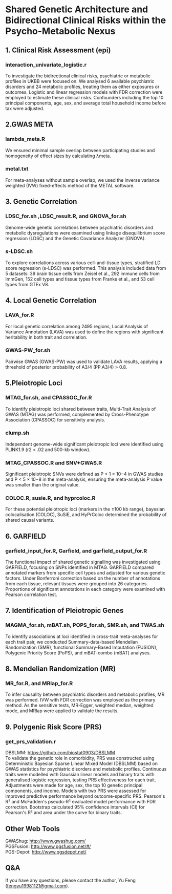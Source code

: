 # Shared Genetic Architecture and Bidirectional Clinical Risks within the Psycho-Metabolic Nexus
## 1. Clinical Risk Assessment (epi)
### interaction_univariate_logistic.r
To investigate the bidirectional clinical risks, psychiatric or metabolic profiles in UKBB were focused on. We analysed 6 available psychiatric disorders and 24 metabolic profiles, treating them as either exposures or outcomes. Logistic and linear regression models with FDR correction were employed to estimate these clinical risks. Confounders including the top 10 principal components, age, sex, and average total household income before tax were adjusted.
## 2.GWAS META
### lambda_meta.R
We ensured minimal sample overlap between participating studies and homogeneity of effect sizes by calculating λmeta.
### metal.txt
For meta-analyses without sample overlap, we used the inverse variance weighted (IVW) fixed-effects method of the METAL software.
## 3. Genetic Correlation
### LDSC_for.sh ,LDSC_result.R, and GNOVA_for.sh
Genome-wide genetic correlations between psychiatric disorders and metabolic dysregulations were examined using linkage disequilibrium score regression (LDSC) and the Genetic Covariance Analyzer (GNOVA).
### s-LDSC.sh
To explore correlations across various cell-and-tissue types, stratified LD score regression (s-LDSC) was performed. This analysis included data from 5 datasets: 39 brain tissue cells from Zeisel et al., 292 immune cells from ImmGen, 152 cell types and tissue types from Franke et al., and 53 cell types from GTEx V8.
## 4. Local Genetic Correlation
### LAVA_for.R
For local genetic correlation among 2495 regions, Local Analysis of Variance Annotation (LAVA) was used to define the regions with significant heritability in both trait and correlation.
### GWAS-PW_for.sh
Pairwise GWAS (GWAS-PW) was used to validate LAVA results, applying a threshold of posterior probability of A3/4 (PP.A3/4) > 0.8.
## 5.Pleiotropic Loci
### MTAG_for.sh, and CPASSOC_for.R
To identify pleiotropic loci shared between traits, Multi-Trait Analysis of GWAS (MTAG) was performed, complemented by Cross-Phenotype Association (CPASSOC) for sensitivity analysis.
### clump.sh
Independent genome-wide significant pleiotropic loci were identified using PLINK1.9 (r2 < .02 and 500-kb window).
### MTAG_CPASSOC.R and SNV+GWAS.R
Significant pleiotropic SNVs were defined as P < 1 × 10−4 in GWAS studies and P < 5 × 10−8 in the meta-analysis, ensuring the meta-analysis P value was smaller than the original value.
### COLOC.R, susie.R, and hyprcoloc.R
For these potential pleiotropic loci (markers in the ±100 kb range), bayesian colocalisation (COLOC), SuSiE, and HyPrColoc determined the probability of shared causal variants.
## 6. GARFIELD
### garfield_input_for.R, Garfield, and garfield_output_for.R
The functional impact of shared genetic signalling was investigated using GARFIELD, focusing on SNPs identified in MTAG. GARFIELD compared annotated markers from specific cell types and adjusted for various genetic factors.  Under Bonferroni correction based on the number of annotations from each tissue, relevant tissues were grouped into 26 categories. Proportions of significant annotations in each category were examined with Pearson correlation test.
## 7. Identification of Pleiotropic Genes
### MAGMA_for.sh, mBAT.sh, POPS_for.sh, SMR.sh, and TWAS.sh
To identify associations at loci identified in cross-trait meta-analyses for each trait pair, we conducted Summary-data-based Mendelian Randomization (SMR), functional Summary-Based Imputation (FUSION), Polygenic Priority Score (PoPS), and mBAT-combo (mBAT) analyses.
## 8. Mendelian Randomization (MR)
### MR_for.R, and MRlap_for.R
To infer causality between psychiatric disorders and metabolic profiles, MR was performed. IVW with FDR correction was employed as the primary method. As the sensitive tests, MR-Egger, weighted median, weighted mode, and MRlap were applied to validate the results.
## 9. Polygenic Risk Score (PRS)
### get_prs_validation.r
DBSLMM: https://github.com/biostat0903/DBSLMM  
To validate the genetic role in comorbidity, PRS was constructed using Deterministic Bayesian Sparse Linear Mixed Model (DBSLMM) based on GWAS statistics for psychiatric disorders and metabolic profiles. Continuous traits were modelled with Gaussian linear models and binary traits with generalised logistic regression, testing PRS effectiveness for each trait. Adjustments were made for age, sex, the top 10 genetic principal components, and income. Models with two PRS were assessed for improved predictive performance beyond outcome-specific PRS. Pearson's R² and McFadden's pseudo-R² evaluated model performance with FDR correction. Bootstrap calculated 95% confidence intervals (CI) for Pearson's R² and area under the curve for binary traits.  
## Other Web Tools
GWAShug: http://www.gwashug.com/  
PGSFusion: http://www.pgsfusion.net/#/  
PGS-Depot: http://www.pgsdepot.net/  


## Q&A
If you have any questions, please contact the author, Yu Feng (fengyu19981121@gmail.com).
